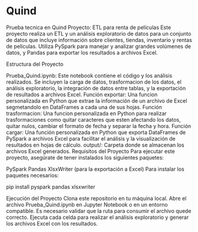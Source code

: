 # Quind
Prueba tecnica en Quind
Proyecto: ETL para renta de películas
Este proyecto realiza un ETL y un análisis exploratorio de datos para un conjunto de datos que incluye información sobre clientes, tiendas, inventario y rentas de películas. Utiliza PySpark para manejar y analizar grandes volúmenes de datos, y Pandas para exportar los resultados a archivos Excel.

Estructura del Proyecto

Prueba_Quind.ipynb: Este notebook contiene el código y los análisis realizados. Se incluyen la carga de datos, trasformacion de los datos, el análisis exploratorio, la integración de datos entre tablas, y la exportación de resultados a archivos Excel.
Función exportar: Una funcion personalizada en Python que extrae la información de un archivo de Excel segmetandolo en DataFrames a cada una de sus hojas.
Función trasformacion: Una funcion personalizada en Python para realizar trasformaciones como quitar caracteres que esten afectando los datos, quitar nulos, cambiar el formato de fecha y separar la fecha y hora.
Función cargar: Una función personalizada en Python que exporta DataFrames de PySpark a archivos Excel para facilitar el análisis y la visualización de resultados en hojas de cálculo.
output/: Carpeta donde se almacenan los archivos Excel generados.
Requisitos del Proyecto
Para ejecutar este proyecto, asegúrate de tener instalados los siguientes paquetes:

PySpark
Pandas
XlsxWriter (para la exportación a Excel)
Para instalar los paquetes necesarios:

pip install pyspark pandas xlsxwriter

Ejecución del Proyecto
Clona este repositorio en tu máquina local.
Abre el archivo Prueba_Quind.ipynb en Jupyter Notebook o en un entorno compatible.
Es necesario validar que la ruta para consumir el archivo quede correcto.
Ejecuta cada celda para realizar el análisis exploratorio y generar los archivos Excel con los resultados.
